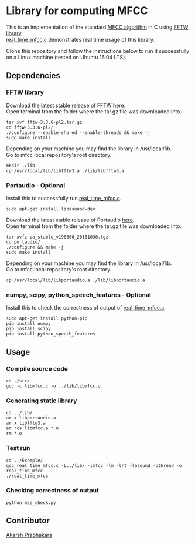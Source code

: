 # Library for computing MFCC

This is an implementation of the standard [MFCC algorithm](https://en.wikipedia.org/wiki/Mel-frequency_cepstrum) in C using [FFTW library](http://www.fftw.org/).<br/>
[real_time_mfcc.c](Example/real_time_mfcc.c) demonstrates real time usage of this library. 

Clone this repository and follow the instructions below to run it successfully on a Linux machine (tested on Ubuntu 16.04 LTS).
## Dependencies

### FFTW library

Download the latest stable release of FFTW [here](http://www.fftw.org/download.html).<br/>
Open terminal from the folder where the tar.gz file was downloaded into.
```
tar xvf fftw-3.3.6-pl2.tar.gz
cd fftw-3.3.6-pl2/
./configure --enable-shared --enable-threads && make -j
sudo make install
```
Depending on your machine you may find the library in /usr/local/lib.<br/>
Go to mfcc local repository's root directory.
```
mkdir ./lib
cp /usr/local/lib/libfftw3.a ./lib/libfftw3.a
``` 
### Portaudio - Optional

Install this to successfully run [real_time_mfcc.c](Example/real_time_mfcc.c).
```
sudo apt-get install libasound-dev
```
Download the latest stable release of Portaudio [here](http://www.portaudio.com/download.html).<br/>
Open terminal from the folder where the tar.gz file was downloaded into.
```
tar xvfz pa_stable_v190600_20161030.tgz
cd portaudio/
./configure && make -j
sudo make install
```
Depending on your machine you may find the library in /usr/local/lib.<br/>
Go to mfcc local repository's root directory.
```
cp /usr/local/lib/libportaudio.a ./lib/libportaudio.a
``` 

### numpy, scipy, python_speech_features - Optional

Install this to check the correctness of output of [real_time_mfcc.c](Example/real_time_mfcc.c).
```
sudo apt-get install python-pip
pip install numpy
pip install scipy
pip install python_speech_features
```

## Usage

### Compile source code
```
cd ./src/
gcc -c libmfcc.c -o ../lib/libmfcc.o
```

### Generating static library
```
cd ../lib/
ar x libportaudio.a
ar x libfftw3.a
ar rcs libmfcc.a *.o
rm *.o
```
### Test run
```
cd ../Example/
gcc real_time_mfcc.c -L../lib/ -lmfcc -lm -lrt -lasound -pthread -o real_time_mfcc
./real_time_mfcc
```
### Checking correctness of output
```
python mse_check.py
```

## Contributor
[Akarsh Prabhakara](mailto:akarsh.9996@gmail.com)
